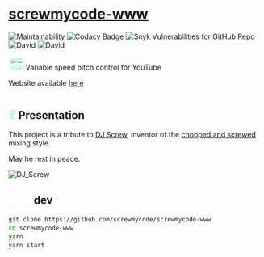 # [screwmycode-www](https://github.com/screwmycode/screwmycode-www)

[![Maintainability](https://api.codeclimate.com/v1/badges/43b9b1c5b6357b7a10fa/maintainability)](https://codeclimate.com/github/screwmycode/screwmycode-www/maintainability)
[![Codacy Badge](https://app.codacy.com/project/badge/Grade/1feb3b756c714c739642d64c93022bf6)](https://www.codacy.com/gh/screwmycode/screwmycode-www?utm_source=github.com&amp;utm_medium=referral&amp;utm_content=screwmycode/screwmycode-www&amp;utm_campaign=Badge_Grade)
![Snyk Vulnerabilities for GitHub Repo](https://img.shields.io/snyk/vulnerabilities/github/screwmycode/screwmycode-www)
![David](https://img.shields.io/david/screwmycode/screwmycode-www)
![David](https://img.shields.io/david/dev/screwmycode/screwmycode-www)

<img width="30px" src="src/components/icons/SCRW_KSET.svg" />
Variable speed pitch control for YouTube

Website available [here](https://screwmycode.in/)

## <img width="15px" src="src/components/icons/SCRW_CHAMP.svg" /> Presentation

This project is a tribute to [DJ Screw](https://en.wikipedia.org/wiki/DJ_Screw),
inventor of the
[chopped and screwed](https://en.wikipedia.org/wiki/Chopped_and_screwed) mixing style.

May he rest in peace.

![DJ_Screw](https://upload.wikimedia.org/wikipedia/en/7/7d/DJ_Screw.jpeg)

## <img height="15px" src="src/components/icons/SCRW_SHARE_TXT.svg" /> dev

```bash
git clone https://github.com/screwmycode/screwmycode-www
cd screwmycode-www
yarn
yarn start
```
